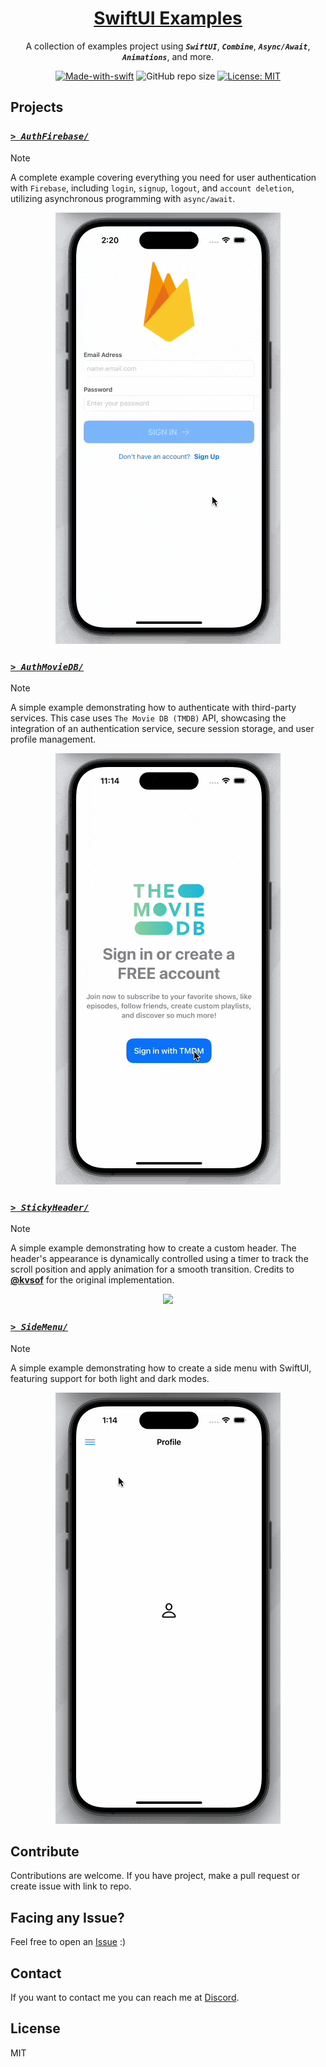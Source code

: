<!-- markdownlint-disable MD033 MD036 MD041 MD045 MD046 -->

<div align="center">

<h1 style="border-bottom: none">
    <b><a href="#">SwiftUI Examples</a></b>
</h1>

A collection of examples project using ***`SwiftUI`***, ***`Combine`***, ***`Async/Await`***, ***`Animations`***, and more.

[![Made-with-swift](https://img.shields.io/badge/Made%20with-SwiftUI-orange)](https://developer.apple.com/swiftui/)
![GitHub repo size](https://img.shields.io/github/repo-size/ivansaul/SwiftUI-Examples)
[![License: MIT](https://img.shields.io/badge/License-MIT-yellow.svg)](https://opensource.org/licenses/MIT)

</div>

## Projects

### [*`> AuthFirebase/`*][AuthFirebase]

> [!NOTE]
> A complete example covering everything you need for user authentication with `Firebase`, including `login`, `signup`, `logout`, and `account deletion`, utilizing asynchronous programming with `async/await`.

<div align="center">
<img src="Resources/AuthFirebase.gif">
</div>

### [*`> AuthMovieDB/`*][AuthMovieDB]

> [!NOTE]
> A simple example demonstrating how to authenticate with third-party services. This case uses `The Movie DB (TMDB)` API, showcasing the integration of an authentication service, secure session storage, and user profile management.

<div align="center">
<img src="Resources/AuthMovieDB.gif">
</div>

### [*`> StickyHeader/`*][StickyHeader]

> [!NOTE]
> A simple example demonstrating how to create a custom header. The header's appearance is dynamically controlled using a timer to track the scroll position and apply animation for a smooth transition. Credits to [**@kvsof**][kvsof-sticky-header] for the original implementation.

<div align="center">
<img src="Resources/StickyHeader.gif">
</div>

### [*`> SideMenu/`*][SideMenu]

> [!NOTE]
> A simple example demonstrating how to create a side menu with SwiftUI, featuring support for both light and dark modes.

<div align="center">
<img src="Resources/SideMenu.gif">
</div>

## Contribute

Contributions are welcome. If you have project, make a pull request or create issue with link to repo.

## Facing any Issue?

Feel free to open an [Issue][issue] :)

## Contact

If you want to contact me you can reach me at [Discord][discord].

## License

MIT

[discord]: https://discord.com/users/744755977684779038
[issue]: https://github.com/ivansaul/Flutter-UI-Kit/issues
[AuthFirebase]: https://github.com/ivansaul/SwiftUI-Examples/tree/master/Projects/AuthFirebase
[AuthMovieDB]: https://github.com/ivansaul/SwiftUI-Examples/tree/master/Projects/AuthMovieDB
[StickyHeader]: https://github.com/ivansaul/SwiftUI-Examples/tree/master/Projects/StickyHeader
[SideMenu]: https://github.com/ivansaul/SwiftUI-Examples/tree/master/Projects/SideMenu
[kvsof-sticky-header]: https://youtu.be/PQD6z0bNeHo?si=AFEOpWxrKvQ3qGgK